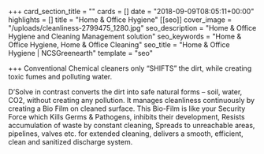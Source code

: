 +++
card_section_title = ""
cards = []
date = "2018-09-09T08:05:11+00:00"
highlights = []
title = "Home & Office Hygiene"
[[seo]]
cover_image = "/uploads/cleanliness-2799475_1280.jpg"
seo_description = "Home & Office Hygiene and Cleaning Management solution"
seo_keywords = "Home & Office Hygiene, Home & Office Cleaning"
seo_title = "Home & Office Hygiene | NCSGreenearth"
template = "seo"

+++
Conventional Chemical cleaners only “SHIFTS” the dirt, while creating toxic fumes and polluting water. 

D’Solve in contrast converts the dirt into safe natural forms – soil, water, CO2, without creating any pollution. It manages cleanliness continuously by creating a Bio Film on cleaned surface. This Bio-Film is like your Security Force which Kills Germs & Pathogens, inhibits their development, Resists accumulation of waste by constant cleaning, Spreads to unreachable areas, pipelines, valves etc. for extended cleaning, delivers a smooth, efficient, clean and sanitized discharge system.